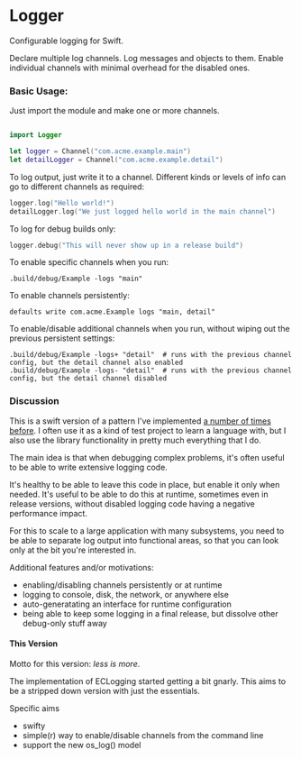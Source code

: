 # Logger

Configurable logging for Swift.

Declare multiple log channels. 
Log messages and objects to them. 
Enable individual channels with minimal overhead for the disabled ones.

### Basic Usage:

Just import the module and make one or more channels.

```swift

import Logger

let logger = Channel("com.acme.example.main")
let detailLogger = Channel("com.acme.example.detail")
````

To log output, just write it to a channel. Different kinds or levels of info can go to different channels as required:

```swift
logger.log("Hello world!")
detailLogger.log("We just logged hello world in the main channel")
```

To log for debug builds only:

```swift
logger.debug("This will never show up in a release build")
```

To enable specific channels when you run:

```
.build/debug/Example -logs "main"
```

To enable channels persistently:

```
defaults write com.acme.Example logs "main, detail"
```

To enable/disable additional channels when you run, without wiping out the previous persistent settings: 

```
.build/debug/Example -logs+ "detail"  # runs with the previous channel config, but the detail channel also enabled
.build/debug/Example -logs- "detail"  # runs with the previous channel config, but the detail channel disabled
```





### Discussion

This is a swift version of a pattern I've implemented [a number of times before](http://elegantchaos.com/2011/11/16/eclogging-better-logging-for-objective-c). I often use it as a kind of test project to learn a language with, but I also use the library functionality in pretty much everything that I do. 

The main idea is that when debugging complex problems, it's often useful to be able to write extensive logging code. 

It's healthy to be able to leave this code in place, but enable it only when needed. It's useful to be able to do this at runtime, sometimes even in release versions, without disabled logging code having a negative performance impact. 

For this to scale to a large application with many subsystems, you need to be able to separate log output into functional areas, so that you can look only at the bit you're interested in.

Additional features and/or motivations:

- enabling/disabling channels persistently or at runtime
- logging to console, disk, the network, or anywhere else
- auto-generatating an interface for runtime configuration
- being able to keep some logging in a final release, but dissolve other debug-only stuff away

#### This Version

Motto for this version: *less is more*. 

The implementation of ECLogging started getting a bit gnarly. This aims to be a stripped down version with just the essentials. 

Specific aims

- swifty
- simple(r) way to enable/disable channels from the command line
- support the new os_log() model



